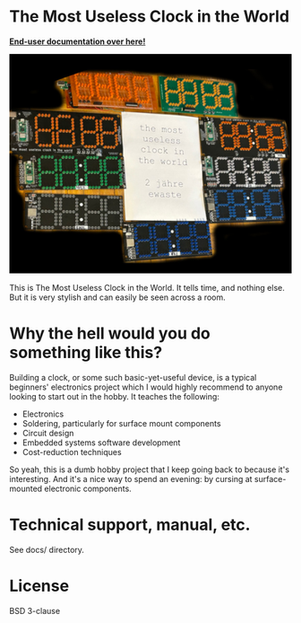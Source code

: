 # The Most Useless Clock in the World

**[End-user documentation over here!](https://github.com/wurthless-elektroniks/clock/tree/main/docs)**

![TMUCITW family snapshot](docs/img/tmucitw_family.jpg)

This is The Most Useless Clock in the World. It tells time, and nothing else. But it is very stylish and can easily be seen across a room.

# Why the hell would you do something like this?

Building a clock, or some such basic-yet-useful device, is a typical beginners' electronics project which I would highly recommend to anyone looking to start out in the hobby. It teaches the following:

* Electronics
* Soldering, particularly for surface mount components
* Circuit design
* Embedded systems software development
* Cost-reduction techniques

So yeah, this is a dumb hobby project that I keep going back to because it's interesting. And it's a nice way to spend an evening: by cursing at surface-mounted electronic components.

# Technical support, manual, etc.

See docs/ directory.

# License

BSD 3-clause
